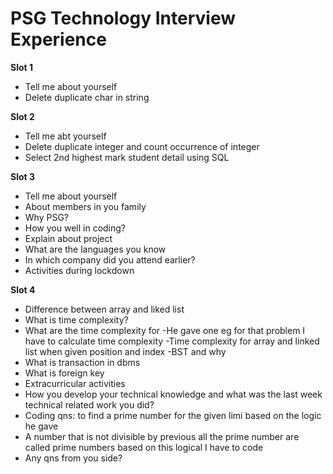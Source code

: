 # PSG Technology Interview Experience  

**Slot 1**
- Tell me about yourself 
- Delete duplicate char in string 

**Slot 2**
- Tell me abt yourself 
- Delete duplicate integer and count occurrence of integer 
- Select 2nd highest mark student detail using SQL

**Slot 3**
- Tell me about yourself 
- About members in you family 
- Why PSG?
- How you well in coding?
- Explain about project
- What are the languages you know 
- In which company did you attend earlier?
- Activities during lockdown

**Slot 4**
- Difference between array and liked list
- What is time complexity? 
- What are the time complexity for 
   -He gave one eg for that problem I have to calculate time complexity 
   -Time complexity for array and linked list when given position and index
   -BST and why 
- What is transaction in dbms
- What is foreign key
- Extracurricular activities 
- How you develop your technical knowledge and what was the last week technical related work you did?
- Coding qns: to find a prime number for the given limi based on the logic he gave 
- A number that is not divisible by previous all the prime number are called prime numbers based on this logical I have to code
- Any qns from you side?
